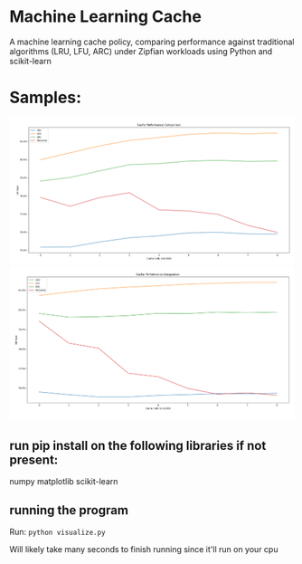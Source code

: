 # Machine Learning Cache
A machine learning cache policy, comparing performance against traditional algorithms (LRU, LFU, ARC) under Zipfian workloads using Python and scikit-learn

# Samples:
![first graph](./graphs/graph1.png)
![second graph](./graphs/graph2.png)



## run pip install on the following libraries if not present:
numpy
matplotlib
scikit-learn

## running the program
Run: ```python visualize.py```

Will likely take many seconds to finish running since it'll run on your cpu

